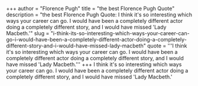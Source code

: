 +++
author = "Florence Pugh"
title = "the best Florence Pugh Quote"
description = "the best Florence Pugh Quote: I think it's so interesting which ways your career can go. I would have been a completely different actor doing a completely different story, and I would have missed 'Lady Macbeth.'"
slug = "i-think-its-so-interesting-which-ways-your-career-can-go-i-would-have-been-a-completely-different-actor-doing-a-completely-different-story-and-i-would-have-missed-lady-macbeth"
quote = '''I think it's so interesting which ways your career can go. I would have been a completely different actor doing a completely different story, and I would have missed 'Lady Macbeth.'''
+++
I think it's so interesting which ways your career can go. I would have been a completely different actor doing a completely different story, and I would have missed 'Lady Macbeth.'
